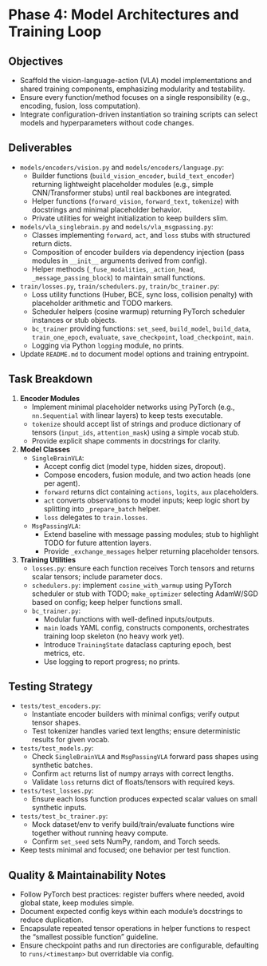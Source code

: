 # Phase 4: Model Architectures and Training Loop

## Objectives
- Scaffold the vision-language-action (VLA) model implementations and shared training components, emphasizing modularity and testability.
- Ensure every function/method focuses on a single responsibility (e.g., encoding, fusion, loss computation).
- Integrate configuration-driven instantiation so training scripts can select models and hyperparameters without code changes.

## Deliverables
- `models/encoders/vision.py` and `models/encoders/language.py`:
  - Builder functions (`build_vision_encoder`, `build_text_encoder`) returning lightweight placeholder modules (e.g., simple CNN/Transformer stubs) until real backbones are integrated.
  - Helper functions (`forward_vision`, `forward_text`, `tokenize`) with docstrings and minimal placeholder behavior.
  - Private utilities for weight initialization to keep builders slim.
- `models/vla_singlebrain.py` and `models/vla_msgpassing.py`:
  - Classes implementing `forward`, `act`, and `loss` stubs with structured return dicts.
  - Composition of encoder builders via dependency injection (pass modules in `__init__` arguments derived from config).
  - Helper methods (`_fuse_modalities`, `_action_head`, `_message_passing_block`) to maintain small functions.
- `train/losses.py`, `train/schedulers.py`, `train/bc_trainer.py`:
  - Loss utility functions (Huber, BCE, sync loss, collision penalty) with placeholder arithmetic and TODO markers.
  - Scheduler helpers (cosine warmup) returning PyTorch scheduler instances or stub objects.
  - `bc_trainer` providing functions: `set_seed`, `build_model`, `build_data`, `train_one_epoch`, `evaluate`, `save_checkpoint`, `load_checkpoint`, `main`.
  - Logging via Python `logging` module, no prints.
- Update `README.md` to document model options and training entrypoint.

## Task Breakdown
1. **Encoder Modules**
   - Implement minimal placeholder networks using PyTorch (e.g., `nn.Sequential` with linear layers) to keep tests executable.
   - `tokenize` should accept list of strings and produce dictionary of tensors (`input_ids`, `attention_mask`) using a simple vocab stub.
   - Provide explicit shape comments in docstrings for clarity.
2. **Model Classes**
   - `SingleBrainVLA`:
     - Accept config dict (model type, hidden sizes, dropout).
     - Compose encoders, fusion module, and two action heads (one per agent).
     - `forward` returns dict containing `actions`, `logits`, `aux` placeholders.
     - `act` converts observations to model inputs; keep logic short by splitting into `_prepare_batch` helper.
     - `loss` delegates to `train.losses`.
   - `MsgPassingVLA`:
     - Extend baseline with message passing modules; stub to highlight TODO for future attention layers.
     - Provide `_exchange_messages` helper returning placeholder tensors.
3. **Training Utilities**
   - `losses.py`: ensure each function receives Torch tensors and returns scalar tensors; include parameter docs.
   - `schedulers.py`: implement `cosine_with_warmup` using PyTorch scheduler or stub with TODO; `make_optimizer` selecting AdamW/SGD based on config; keep helper functions small.
   - `bc_trainer.py`:
     - Modular functions with well-defined inputs/outputs.
     - `main` loads YAML config, constructs components, orchestrates training loop skeleton (no heavy work yet).
     - Introduce `TrainingState` dataclass capturing epoch, best metrics, etc.
     - Use logging to report progress; no prints.

## Testing Strategy
- `tests/test_encoders.py`:
  - Instantiate encoder builders with minimal configs; verify output tensor shapes.
  - Test tokenizer handles varied text lengths; ensure deterministic results for given vocab.
- `tests/test_models.py`:
  - Check `SingleBrainVLA` and `MsgPassingVLA` forward pass shapes using synthetic batches.
  - Confirm `act` returns list of numpy arrays with correct lengths.
  - Validate `loss` returns dict of floats/tensors with required keys.
- `tests/test_losses.py`:
  - Ensure each loss function produces expected scalar values on small synthetic inputs.
- `tests/test_bc_trainer.py`:
  - Mock dataset/env to verify build/train/evaluate functions wire together without running heavy compute.
  - Confirm `set_seed` sets NumPy, random, and Torch seeds.
- Keep tests minimal and focused; one behavior per test function.

## Quality & Maintainability Notes
- Follow PyTorch best practices: register buffers where needed, avoid global state, keep modules simple.
- Document expected config keys within each module’s docstrings to reduce duplication.
- Encapsulate repeated tensor operations in helper functions to respect the “smallest possible function” guideline.
- Ensure checkpoint paths and run directories are configurable, defaulting to `runs/<timestamp>` but overridable via config.

